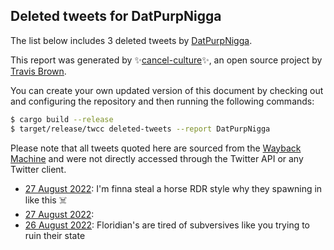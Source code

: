## Deleted tweets for DatPurpNigga

The list below includes 3 deleted tweets by
[DatPurpNigga](https://twitter.com/DatPurpNigga).



This report was generated by ✨[cancel-culture](https://github.com/travisbrown/cancel-culture)✨,
an open source project by [Travis Brown](https://twitter.com/travisbrown).

You can create your own updated version of this document by checking out and configuring the
repository and then running the following commands:

```bash
$ cargo build --release
$ target/release/twcc deleted-tweets --report DatPurpNigga
```

Please note that all tweets quoted here are sourced from the
[Wayback Machine](https://web.archive.org) and were not directly accessed through the Twitter API or
any Twitter client.

* [27 August 2022](https://web.archive.org/web/20220827070416/https://twitter.com/DatPurpNigga/status/1563421907529400321): I'm finna steal a horse RDR style why they spawning in like this ☠️ <!--1563421907529400321-->
* [27 August 2022](https://web.archive.org/web/20220827013527/https://twitter.com/DatPurpNigga/status/1563315465556226052):  <!--1563315465556226052-->
* [26 August 2022](https://web.archive.org/web/20220827053152/https://twitter.com/DatPurpNigga/status/1563261863005388800): Floridian's are tired of subversives like you trying to ruin their state <!--1563261863005388800-->

